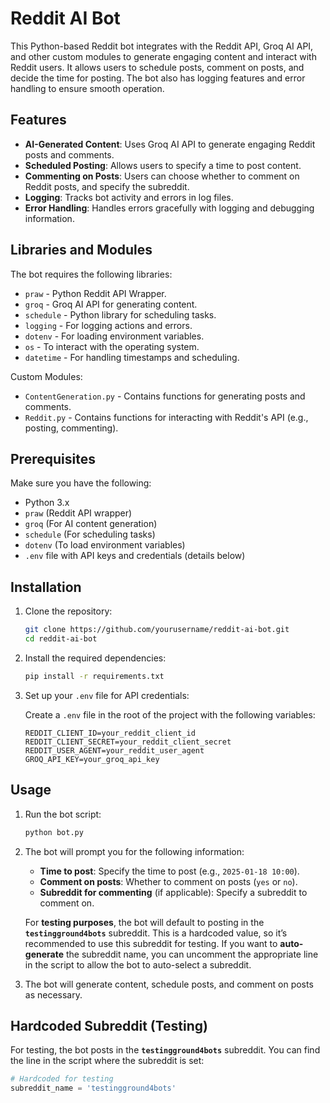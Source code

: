 # Reddit AI Bot

This Python-based Reddit bot integrates with the Reddit API, Groq AI API, and other custom modules to generate engaging content and interact with Reddit users. It allows users to schedule posts, comment on posts, and decide the time for posting. The bot also has logging features and error handling to ensure smooth operation.

## Features

- **AI-Generated Content**: Uses Groq AI API to generate engaging Reddit posts and comments.
- **Scheduled Posting**: Allows users to specify a time to post content.
- **Commenting on Posts**: Users can choose whether to comment on Reddit posts, and specify the subreddit.
- **Logging**: Tracks bot activity and errors in log files.
- **Error Handling**: Handles errors gracefully with logging and debugging information.

## Libraries and Modules

The bot requires the following libraries:

- `praw` - Python Reddit API Wrapper.
- `groq` - Groq AI API for generating content.
- `schedule` - Python library for scheduling tasks.
- `logging` - For logging actions and errors.
- `dotenv` - For loading environment variables.
- `os` - To interact with the operating system.
- `datetime` - For handling timestamps and scheduling.

Custom Modules:
- `ContentGeneration.py` - Contains functions for generating posts and comments.
- `Reddit.py` - Contains functions for interacting with Reddit's API (e.g., posting, commenting).

## Prerequisites

Make sure you have the following:

- Python 3.x
- `praw` (Reddit API wrapper)
- `groq` (For AI content generation)
- `schedule` (For scheduling tasks)
- `dotenv` (To load environment variables)
- `.env` file with API keys and credentials (details below)
  
## Installation

1. Clone the repository:

    ```bash
    git clone https://github.com/yourusername/reddit-ai-bot.git
    cd reddit-ai-bot
    ```

2. Install the required dependencies:

    ```bash
    pip install -r requirements.txt
    ```

3. Set up your `.env` file for API credentials:

    Create a `.env` file in the root of the project with the following variables:

    ```plaintext
    REDDIT_CLIENT_ID=your_reddit_client_id
    REDDIT_CLIENT_SECRET=your_reddit_client_secret
    REDDIT_USER_AGENT=your_reddit_user_agent
    GROQ_API_KEY=your_groq_api_key
    ```

## Usage

1. Run the bot script:

    ```bash
    python bot.py
    ```

2. The bot will prompt you for the following information:

    - **Time to post**: Specify the time to post (e.g., `2025-01-18 10:00`).
    - **Comment on posts**: Whether to comment on posts (`yes` or `no`).
    - **Subreddit for commenting** (if applicable): Specify a subreddit to comment on.

    For **testing purposes**, the bot will default to posting in the **`testingground4bots`** subreddit. This is a hardcoded value, so it’s recommended to use this subreddit for testing. If you want to **auto-generate** the subreddit name, you can uncomment the appropriate line in the script to allow the bot to auto-select a subreddit.

3. The bot will generate content, schedule posts, and comment on posts as necessary.

## Hardcoded Subreddit (Testing)

For testing, the bot posts in the **`testingground4bots`** subreddit. You can find the line in the script where the subreddit is set:

```python
# Hardcoded for testing
subreddit_name = 'testingground4bots'
